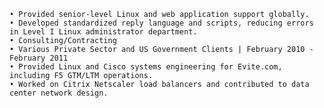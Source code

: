     • Provided senior-level Linux and web application support globally.
    • Developed standardized reply language and scripts, reducing errors in Level I Linux administrator department.
    • Consulting/Contracting
    • Various Private Sector and US Government Clients | February 2010 - February 2011
    • Provided Linux and Cisco systems engineering for Evite.com, including F5 GTM/LTM operations.
    • Worked on Citrix Netscaler load balancers and contributed to data center network design.